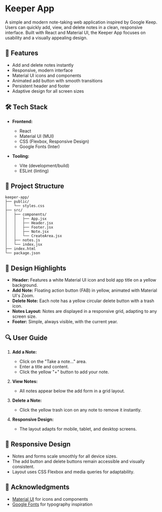 # Keeper App

A simple and modern note-taking web application inspired by Google Keep. Users can quickly add, view, and delete notes in a clean, responsive interface. Built with React and Material UI, the Keeper App focuses on usability and a visually appealing design.

## 🚀 Features

- Add and delete notes instantly
- Responsive, modern interface
- Material UI icons and components
- Animated add button with smooth transitions
- Persistent header and footer
- Adaptive design for all screen sizes

## 🛠️ Tech Stack

- **Frontend:**
  - React
  - Material UI (MUI)
  - CSS (Flexbox, Responsive Design)
  - Google Fonts (Inter)

- **Tooling:**
  - Vite (development/build)
  - ESLint (linting)

## 🔧 Project Structure
```
keeper-app/ 
├── public/ 
│   └── styles.css 
├── src/ 
│   ├── components/ 
│   │   ├── App.jsx 
│   │   ├── Header.jsx
│   │   ├── Footer.jsx 
│   │   ├── Note.jsx 
│   │   └── CreateArea.jsx 
│   ├── notes.js
│   └── index.jsx 
├── index.html 
└── package.json
```

## 🎨 Design Highlights

- **Header:** Features a white Material UI icon and bold app title on a yellow background.
- **Add Note:** Floating action button (FAB) in yellow, animated with Material UI's Zoom.
- **Delete Note:** Each note has a yellow circular delete button with a trash icon.
- **Notes Layout:** Notes are displayed in a responsive grid, adapting to any screen size.
- **Footer:** Simple, always visible, with the current year.

## 🔍 User Guide

1. **Add a Note:**  
   - Click on the "Take a note..." area.
   - Enter a title and content.
   - Click the yellow "+" button to add your note.

2. **View Notes:**  
   - All notes appear below the add form in a grid layout.

3. **Delete a Note:**  
   - Click the yellow trash icon on any note to remove it instantly.

4. **Responsive Design:**  
   - The layout adapts for mobile, tablet, and desktop screens.

## 📱 Responsive Design

- Notes and forms scale smoothly for all device sizes.
- The add button and delete buttons remain accessible and visually consistent.
- Layout uses CSS Flexbox and media queries for adaptability.

## 🙏 Acknowledgments

- [Material UI](https://mui.com/) for icons and components
- [Google Fonts](https://fonts.google.com/) for typography inspiration